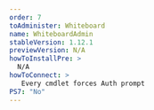 ```yaml
---
order: 7
toAdminister: Whiteboard
name: WhiteboardAdmin
stableVersion: 1.12.1
previewVersion: N/A
howToInstallPre: >
  N/A
howToConnect: >
   Every cmdlet forces Auth prompt
PS7: "No"
---
```

